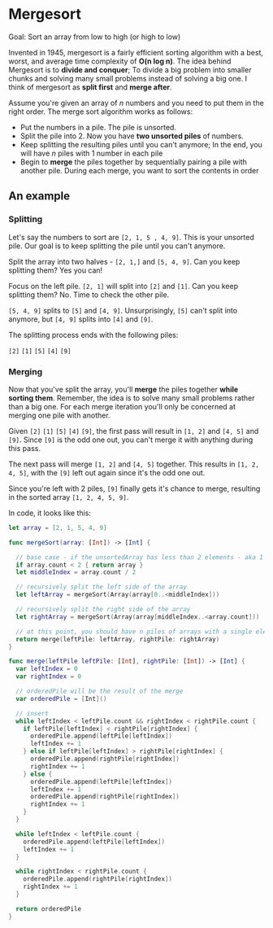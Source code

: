 # Mergesort

Goal: Sort an array from low to high (or high to low)

Invented in 1945, mergesort is a fairly efficient sorting algorithm with a best, worst, and average time complexity of **O(n log n)**. The idea behind Mergesort
is to **divide and conquer**; To divide a big problem into smaller chunks and solving many small problems instead of solving a big one. I think of mergesort as **split first** and **merge after**. 

Assume you're given an array of *n* numbers and you need to put them in the right order. The merge sort algorithm works as follows:

- Put the numbers in a pile. The pile is unsorted.
- Split the pile into 2. Now you have **two unsorted piles** of numbers.
- Keep splitting the resulting piles until you can't anymore; In the end, you will have *n* piles with 1 number in each pile
- Begin to **merge** the piles together by sequentially pairing a pile with another pile. During each merge, you want to sort the contents in order

## An example

### Splitting

Let's say the numbers to sort are `[2, 1, 5 , 4, 9]`. This is your unsorted pile. Our goal is to keep splitting the pile until you can't anymore. 

Split the array into two halves - `[2, 1,]` and `[5, 4, 9]`. Can you keep splitting them? Yes you can!

Focus on the left pile. `[2, 1]` will split into `[2]` and `[1]`. Can you keep splitting them? No. Time to check the other pile.

`[5, 4, 9]` splits to `[5]` and `[4, 9]`. Unsurprisingly, `[5]` can't split into anymore, but `[4, 9]` splits into `[4]` and `[9]`. 

The splitting process ends with the following piles:

`[2]` `[1]` `[5]` `[4]` `[9]`

### Merging

Now that you've split the array, you'll **merge** the piles together **while sorting them**. Remember, the idea is to solve many small problems rather than a big one. For each merge iteration you'll only be concerned at merging one pile with another.

Given `[2]` `[1]` `[5]` `[4]` `[9]`, the first pass will result in `[1, 2]` and `[4, 5]` and `[9]`. Since `[9]` is the odd one out, you can't merge it with anything during this pass. 

The next pass will merge `[1, 2]` and `[4, 5]` together. This results in `[1, 2, 4, 5]`, with the `[9]` left out again since it's the odd one out. 

Since you're left with 2 piles, `[9]` finally gets it's chance to merge, resulting in the sorted array `[1, 2, 4, 5, 9]`. 

In code, it looks like this:

```swift
let array = [2, 1, 5, 4, 9]

func mergeSort(array: [Int]) -> [Int] {

  // base case - if the unsortedArray has less than 2 elements - aka 1 element, simply return, no need to split further
  if array.count < 2 { return array }
  let middleIndex = array.count / 2

  // recursively split the left side of the array
  let leftArray = mergeSort(Array(array[0..<middleIndex]))

  // recursively split the right side of the array
  let rightArray = mergeSort(Array(array[middleIndex..<array.count]))

  // at this point, you should have n piles of arrays with a single element. Time to merge
  return merge(leftPile: leftArray, rightPile: rightArray)
}

func merge(leftPile leftPile: [Int], rightPile: [Int]) -> [Int] {
  var leftIndex = 0
  var rightIndex = 0

  // orderedPile will be the result of the merge
  var orderedPile = [Int]()

  // insert
  while leftIndex < leftPile.count && rightIndex < rightPile.count {
    if leftPile[leftIndex] < rightPile[rightIndex] {
      orderedPile.append(leftPile[leftIndex])
      leftIndex += 1
    } else if leftPile[leftIndex] > rightPile[rightIndex] {
      orderedPile.append(rightPile[rightIndex])
      rightIndex += 1
    } else {
      orderedPile.append(leftPile[leftIndex])
      leftIndex += 1
      orderedPile.append(rightPile[rightIndex])
      rightIndex += 1
    }
  }

  while leftIndex < leftPile.count {
    orderedPile.append(leftPile[leftIndex])
    leftIndex += 1
  }

  while rightIndex < rightPile.count {
    orderedPile.append(rightPile[rightIndex])
    rightIndex += 1
  }

  return orderedPile
}
```